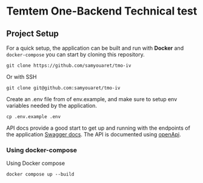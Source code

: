 # Temtem One-Backend Technical test 

## Project Setup

For a quick setup, the application can be built and run with **Docker** and `docker-compose` you can start by cloning this repository.

    git clone https://github.com/samyouaret/tmo-iv

Or with SSH

    git clone git@github.com:samyouaret/tmo-iv

Create an .env file from of env.example, and make sure to setup env variables needed by the application.

    cp .env.example .env

API docs provide a good start to get up and running with the endpoints of the application [Swagger docs](http://localhost:3000/docs). The API is documented using [openApi]([https://](https://swagger.io/specification/)).

### Using docker-compose

Using Docker compose 

    docker compose up --build